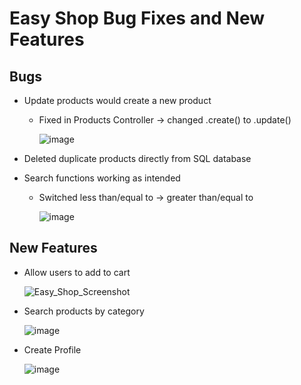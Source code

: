 # Easy Shop Bug Fixes and New Features

## Bugs
* Update products would create a new product
  * Fixed in Products Controller -> changed .create() to .update()

    ![image](https://github.com/user-attachments/assets/29dc0aa8-1047-4fd7-9293-c2f40323167d)

*  Deleted duplicate products directly from SQL database
* Search functions working as intended
    * Switched less than/equal to -> greater than/equal to

       ![image](https://github.com/user-attachments/assets/ca014669-376d-43ac-9c50-284f3214ef08)

## New Features
* Allow users to add to cart

  ![Easy_Shop_Screenshot](https://github.com/user-attachments/assets/75bc5d73-290c-4914-ae31-1e9e1aeffdcd)


* Search products by category

  ![image](https://github.com/user-attachments/assets/fc36d51a-7e90-4db9-ac97-183252102d75)

* Create Profile

    ![image](https://github.com/user-attachments/assets/743d6e34-89b0-46c7-9ec5-2858a29ab317)
